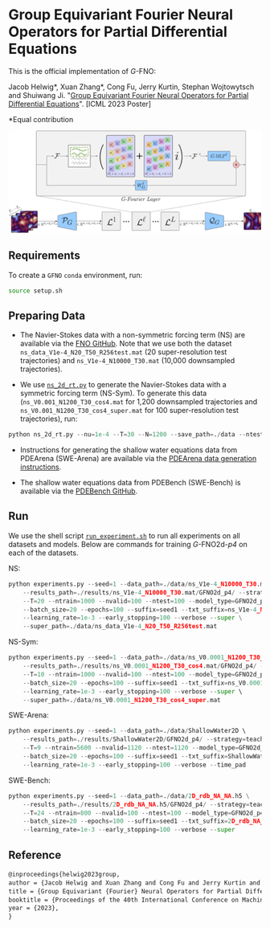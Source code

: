 # Group Equivariant Fourier Neural Operators for Partial Differential Equations

This is the official implementation of *G*-FNO:

Jacob Helwig*, Xuan Zhang*, Cong Fu, Jerry Kurtin, Stephan Wojtowytsch and Shuiwang Ji. "[Group Equivariant Fourier Neural Operators for Partial Differential Equations](https://icml.cc/virtual/2023/poster/23875)". [ICML 2023 Poster]

*Equal contribution

![](assets/network_visual.png)


## Requirements

To create a `GFNO` `conda` environment, run:

```bash
source setup.sh
```

## Preparing Data

* The Navier-Stokes data with a non-symmetric forcing term (NS) are available via the 
[FNO GitHub](https://github.com/neuraloperator/neuraloperator/tree/master). Note that we use both the dataset 
`ns_data_V1e-4_N20_T50_R256test.mat` (20 super-resolution test trajectories) and `ns_V1e-4_N10000_T30.mat`
(10,000 downsampled trajectories). 

* We use [`ns_2d_rt.py`](data_generation/navier_stokes/ns_2d_rt.py) to generate the Navier-Stokes data with a symmetric 
forcing term (NS-Sym). To generate this data (`ns_V0.001_N1200_T30_cos4.mat` for 1,200 downsampled trajectories and 
`ns_V0.001_N1200_T30_cos4_super.mat` for 100 super-resolution test trajectories), run:

```python
python ns_2d_rt.py --nu=1e-4 --T=30 --N=1200 --save_path=./data --ntest=100 --period=4
```

* Instructions for generating the shallow water equations data from PDEArena (SWE-Arena) are available via the [PDEArena data generation instructions](https://microsoft.github.io/pdearena/data/).

* The shallow water equations data from PDEBench (SWE-Bench) is available via the [PDEBench GitHub](https://github.com/pdebench/PDEBench).

## Run

We use the shell script [`run_experiment.sh`](run_experiment.sh) to run all experiments on all datasets and models. 
Below are commands for training *G*-FNO2d-*p4* on each of the datasets.

NS:

```python
python experiments.py --seed=1 --data_path=./data/ns_V1e-4_N10000_T30.mat \ 
    --results_path=./results/ns_V1e-4_N10000_T30.mat/GFNO2d_p4/ --strategy=teacher_forcing \ 
    --T=20 --ntrain=1000 --nvalid=100 --ntest=100 --model_type=GFNO2d_p4 --modes=12 --width=10 \
    --batch_size=20 --epochs=100 --suffix=seed1 --txt_suffix=ns_V1e-4_N10000_T30.mat_GFNO2d_p4_seed1 \ 
    --learning_rate=1e-3 --early_stopping=100 --verbose --super \
    --super_path=./data/ns_data_V1e-4_N20_T50_R256test.mat
```

NS-Sym:

```python
python experiments.py --seed=1 --data_path=./data/ns_V0.0001_N1200_T30_cos4.mat \ 
    --results_path=./results/ns_V0.0001_N1200_T30_cos4.mat/GFNO2d_p4/ --strategy=teacher_forcing \ 
    --T=10 --ntrain=1000 --nvalid=100 --ntest=100 --model_type=GFNO2d_p4 --modes=12 --width=10 \
    --batch_size=20 --epochs=100 --suffix=seed1 --txt_suffix=ns_V0.0001_N1200_T30_cos4.mat_GFNO2d_p4_seed1 \ 
    --learning_rate=1e-3 --early_stopping=100 --verbose --super \ 
    --super_path=./data/ns_V0.0001_N1200_T30_cos4_super.mat
```

SWE-Arena:

```python
python experiments.py --seed=1 --data_path=./data/ShallowWater2D \ 
    --results_path=./results/ShallowWater2D/GFNO2d_p4/ --strategy=teacher_forcing \ 
    --T=9 --ntrain=5600 --nvalid=1120 --ntest=1120 --model_type=GFNO2d_p4 --modes=32 --width=10 \ 
    --batch_size=20 --epochs=100 --suffix=seed1 --txt_suffix=ShallowWater2D_GFNO2d_p4_seed1 \ 
    --learning_rate=1e-3 --early_stopping=100 --verbose --time_pad
```

SWE-Bench:

```python
python experiments.py --seed=1 --data_path=./data/2D_rdb_NA_NA.h5 \
    --results_path=./results/2D_rdb_NA_NA.h5/GFNO2d_p4/ --strategy=teacher_forcing \ 
    --T=24 --ntrain=800 --nvalid=100 --ntest=100 --model_type=GFNO2d_p4 --modes=12 --width=10 \ 
    --batch_size=20 --epochs=100 --suffix=seed1 --txt_suffix=2D_rdb_NA_NA.h5_GFNO2d_p4_seed1 \ 
    --learning_rate=1e-3 --early_stopping=100 --verbose --super
```

## Reference
```latex
@inproceedings{helwig2023group,
author = {Jacob Helwig and Xuan Zhang and Cong Fu and Jerry Kurtin and Stephan Wojtowytsch and Shuiwang Ji},
title = {Group Equivariant {Fourier} Neural Operators for Partial Differential Equations},
booktitle = {Proceedings of the 40th International Conference on Machine Learning},
year = {2023},
}
```